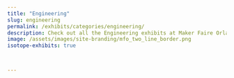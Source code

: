 ```yaml
---
title: "Engineering"
slug: engineering
permalink: /exhibits/categories/engineering/
description: Check out all the Engineering exhibits at Maker Faire Orlando!
image: /assets/images/site-branding/mfo_two_line_border.png
isotope-exhibits: true



---
```

